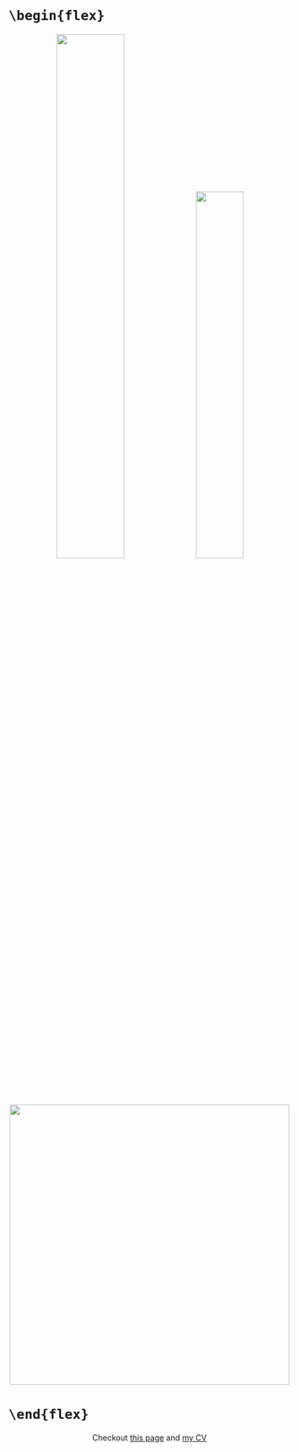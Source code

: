 # `\begin{flex}`
<div align="center" >
<img width="49%" src="https://github-readme-stats.vercel.app/api?username=iliayar&show_icons=true&theme=radical" />
<img width="41%" src="https://github-readme-stats.vercel.app/api/top-langs/?username=iliayar&layout=compact&theme=radical&hide=Jupyter%20Notebook" />
</div>

<div align="center" >
<a href="https://codestats.net/users/iliayar"><img width="500px" src="https://codestats-readme.avior.me/api?username=iliayar&theme=radical&card_width=500" /></a>
</div>
<!--
<div align="center" >
<img src="https://codestats-readme.avior.me/api/history?username=iliayar&theme=radical&card_width=500&hide=org,Terminal%20(Zsh)" />
</div>
--!>


# `\end{flex}`

<div align="center">
Checkout <a href="https://iliayar.ru">this page</a> and <a href="https://github.com/iliayar/iliayar/blob/master/public/notes/cv/cv.pdf">my CV</a>
</div>
